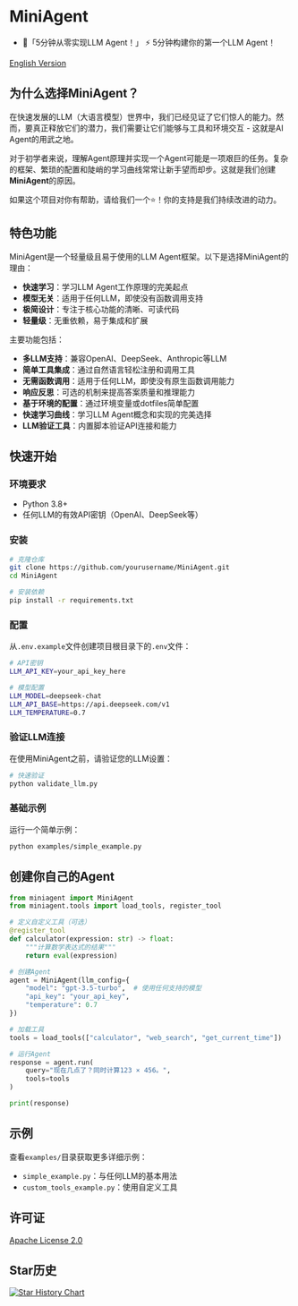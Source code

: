 # MiniAgent

- 🚀「5分钟从零实现LLM Agent！」 ⚡️ 5分钟构建你的第一个LLM Agent！

[English Version](README_EN.md)

## 为什么选择MiniAgent？

在快速发展的LLM（大语言模型）世界中，我们已经见证了它们惊人的能力。然而，要真正释放它们的潜力，我们需要让它们能够与工具和环境交互 - 这就是AI Agent的用武之地。

对于初学者来说，理解Agent原理并实现一个Agent可能是一项艰巨的任务。复杂的框架、繁琐的配置和陡峭的学习曲线常常让新手望而却步。这就是我们创建**MiniAgent**的原因。

如果这个项目对你有帮助，请给我们一个⭐️！你的支持是我们持续改进的动力。


## 特色功能

MiniAgent是一个轻量级且易于使用的LLM Agent框架。以下是选择MiniAgent的理由：

- **快速学习**：学习LLM Agent工作原理的完美起点
- **模型无关**：适用于任何LLM，即使没有函数调用支持
- **极简设计**：专注于核心功能的清晰、可读代码
- **轻量级**：无重依赖，易于集成和扩展

主要功能包括：

- **多LLM支持**：兼容OpenAI、DeepSeek、Anthropic等LLM
- **简单工具集成**：通过自然语言轻松注册和调用工具
- **无需函数调用**：适用于任何LLM，即使没有原生函数调用能力
- **响应反思**：可选的机制来提高答案质量和推理能力
- **基于环境的配置**：通过环境变量或dotfiles简单配置
- **快速学习曲线**：学习LLM Agent概念和实现的完美选择
- **LLM验证工具**：内置脚本验证API连接和能力

## 快速开始

### 环境要求

- Python 3.8+
- 任何LLM的有效API密钥（OpenAI、DeepSeek等）

### 安装

```bash
# 克隆仓库
git clone https://github.com/yourusername/MiniAgent.git
cd MiniAgent

# 安装依赖
pip install -r requirements.txt
```

### 配置

从`.env.example`文件创建项目根目录下的`.env`文件：

```bash
# API密钥
LLM_API_KEY=your_api_key_here

# 模型配置
LLM_MODEL=deepseek-chat
LLM_API_BASE=https://api.deepseek.com/v1
LLM_TEMPERATURE=0.7
```

### 验证LLM连接

在使用MiniAgent之前，请验证您的LLM设置：

```bash
# 快速验证
python validate_llm.py
```

### 基础示例

运行一个简单示例：

```bash
python examples/simple_example.py
```

## 创建你自己的Agent

```python
from miniagent import MiniAgent
from miniagent.tools import load_tools, register_tool

# 定义自定义工具（可选）
@register_tool
def calculator(expression: str) -> float:
    """计算数学表达式的结果"""
    return eval(expression)

# 创建Agent
agent = MiniAgent(llm_config={
    "model": "gpt-3.5-turbo",  # 使用任何支持的模型
    "api_key": "your_api_key",
    "temperature": 0.7
})

# 加载工具
tools = load_tools(["calculator", "web_search", "get_current_time"])

# 运行Agent
response = agent.run(
    query="现在几点了？同时计算123 × 456。",
    tools=tools
)

print(response)
```

## 示例

查看`examples/`目录获取更多详细示例：

- `simple_example.py`：与任何LLM的基本用法
- `custom_tools_example.py`：使用自定义工具

## 许可证

[Apache License 2.0](LICENSE)

## Star历史

[![Star History Chart](https://api.star-history.com/svg?repos=ZhuLinsen/MiniAgent&type=Date)](https://www.star-history.com/#ZhuLinsen/MiniAgent&Date)

